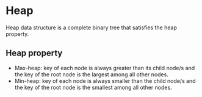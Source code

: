 # Heap 

Heap data structure is a complete binary tree that satisfies the heap property.

## Heap property
* Max-heap: key of each node is always greater than its child node/s and the key of the root node is the largest among all other nodes.
* Min-heap: key of each node is always smaller than the child node/s and the key of the root node is the smallest among all other nodes.